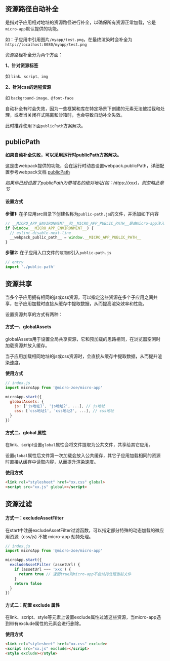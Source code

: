 ## 资源路径自动补全

是指对子应用相对地址的资源路径进行补全，以确保所有资源正常加载，它是`micro-app`默认提供的功能。

如：子应用中引用图片`/myapp/test.png`，在最终渲染时会补全为`http://localhost:8080/myapp/test.png`

资源路径补全分为两个方面：

**1、针对资源标签**

如 `link、script、img`

**2、针对css的远程资源**

如 `background-image、@font-face`

<!-- 资源路径补全功能和沙箱、样式隔离绑定，当这两个功能被关闭时会受到影响。

当关闭样式隔离或沙箱时，所有资源路径补全功能都将失效。 -->

自动补全有时会失效，因为一些框架和库在特定场景下创建的元素无法被拦截和处理，或者当关闭样式隔离和沙箱时，也会导致自动补全失效。

此时推荐使用下面`publicPath`方案解决。


## publicPath
**如果自动补全失败，可以采用运行时publicPath方案解决。**

这是由webpack提供的功能，会在运行时动态设置webpack.publicPath，详细配置参考webpack文档 [publicPath](https://webpack.docschina.org/guides/public-path/#on-the-fly)

*如果你已经设置了publicPath为带域名的绝对地址(如：https://xxx)，则忽略此章节*

#### 设置方式

**步骤1:** 在子应用src目录下创建名称为`public-path.js`的文件，并添加如下内容
```js
// __MICRO_APP_ENVIRONMENT__和__MICRO_APP_PUBLIC_PATH__是由micro-app注入的全局变量
if (window.__MICRO_APP_ENVIRONMENT__) {
  // eslint-disable-next-line
  __webpack_public_path__ = window.__MICRO_APP_PUBLIC_PATH__
}
```

**步骤2:** 在子应用入口文件的`最顶部`引入`public-path.js`
```js
// entry
import './public-path'
```

## 资源共享
当多个子应用拥有相同的js或css资源，可以指定这些资源在多个子应用之间共享，在子应用加载时直接从缓存中提取数据，从而提高渲染效率和性能。

设置资源共享的方式有两种：
#### 方式一、globalAssets
globalAssets用于设置全局共享资源，它和预加载的思路相同，在浏览器空闲时加载资源并放入缓存。

当子应用加载相同地址的js或css资源时，会直接从缓存中提取数据，从而提升渲染速度。

**使用方式**
```js
// index.js
import microApp from '@micro-zoe/micro-app'

microApp.start({
  globalAssets: {
    js: ['js地址1', 'js地址2', ...], // js地址
    css: ['css地址1', 'css地址2', ...], // css地址
  }
})
```

#### 方式二、global 属性
在link、script设置`global`属性会将文件提取为公共文件，共享给其它应用。

设置`global`属性后文件第一次加载会放入公共缓存，其它子应用加载相同的资源时直接从缓存中读取内容，从而提升渲染速度。

**使用方式**
```html
<link rel="stylesheet" href="xx.css" global>
<script src="xx.js" global></script>
```

## 资源过滤
#### 方式一：excludeAssetFilter 
在start中注册excludeAssetFilter过滤函数，可以指定部分特殊的动态加载的微应用资源（css/js) 不被 micro-app 劫持处理。

```js
// index.js
import microApp from '@micro-zoe/micro-app'

microApp.start({
  excludeAssetFilter (assetUrl) {
    if (assetUrl === 'xxx') {
      return true // 返回true则micro-app不会劫持处理当前文件
    }
    return false
  }
})
```

#### 方式二：配置 exclude 属性
在link、script、style等元素上设置exclude属性过滤这些资源，当micro-app遇到带有exclude属性的元素会进行删除。

**使用方式**
```html
<link rel="stylesheet" href="xx.css" exclude>
<script src="xx.js" exclude></script>
<style exclude></style>
```
